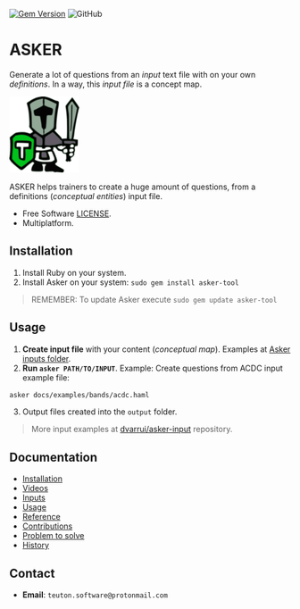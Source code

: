 [![Gem Version](https://badge.fury.io/rb/asker-tool.svg)](https://badge.fury.io/rb/asker-tool)
![GitHub](https://img.shields.io/github/license/dvarrui/asker)

# ASKER

Generate a lot of questions from an _input_ text file with on your own _definitions_. In a way, this _input file_ is a concept map.

![logo](./docs/images/logo.png)

ASKER helps trainers to create a huge amount of questions, from a definitions (_conceptual entities_) input file.

* Free Software [LICENSE](LICENSE).
* Multiplatform.

## Installation

1. Install Ruby on your system.
2. Install Asker on your system: `sudo gem install asker-tool`

> REMEMBER: To update Asker execute `sudo gem update asker-tool`

## Usage

1. **Create input file** with your content (_conceptual map_). Examples at [Asker inputs folder](./docs/examples).
2. **Run `asker PATH/TO/INPUT`**. Example: Create questions from ACDC input example file:
```bash
asker docs/examples/bands/acdc.haml
```
3. Output files created into the `output` folder.

> More input examples at [dvarrui/asker-input](https://github.com/dvarrui/asker-inputs) repository.

## Documentation

* [Installation](docs/install/README.md)
* [Videos](docs/videos.md)
* [Inputs](docs/inputs/README.md)
* [Usage](docs/usage.md)
* [Reference](docs/reference.md)
* [Contributions](docs/contributions.md)
* [Problem to solve](docs/idea.md)
* [History](docs/history.md)

## Contact

* **Email**: `teuton.software@protonmail.com`
